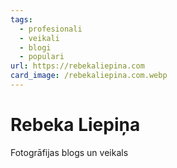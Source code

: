 ```yaml
---
tags:
  - profesionali
  - veikali
  - blogi
  - populari
url: https://rebekaliepina.com
card_image: /rebekaliepina.com.webp
---
```


# Rebeka Liepiņa

Fotogrāfijas blogs un veikals
